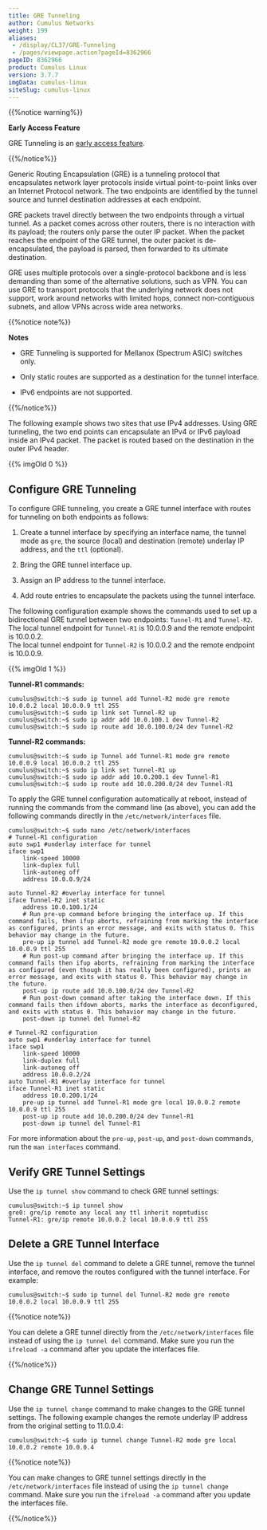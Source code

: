 ```yaml
---
title: GRE Tunneling
author: Cumulus Networks
weight: 199
aliases:
 - /display/CL37/GRE-Tunneling
 - /pages/viewpage.action?pageId=8362966
pageID: 8362966
product: Cumulus Linux
version: 3.7.7
imgData: cumulus-linux
siteSlug: cumulus-linux
---
```

{{%notice warning%}}

**Early Access Feature**

GRE Tunneling is an [early access
feature](https://support.cumulusnetworks.com/hc/en-us/articles/202933878).

{{%/notice%}}

Generic Routing Encapsulation (GRE) is a tunneling protocol that
encapsulates network layer protocols inside virtual point-to-point links
over an Internet Protocol network. The two endpoints are identified by
the tunnel source and tunnel destination addresses at each endpoint.

GRE packets travel directly between the two endpoints through a virtual
tunnel. As a packet comes across other routers, there is no interaction
with its payload; the routers only parse the outer IP packet. When the
packet reaches the endpoint of the GRE tunnel, the outer packet is
de-encapsulated, the payload is parsed, then forwarded to its ultimate
destination.

GRE uses multiple protocols over a single-protocol backbone and is less
demanding than some of the alternative solutions, such as VPN. You can
use GRE to transport protocols that the underlying network does not
support, work around networks with limited hops, connect non-contiguous
subnets, and allow VPNs across wide area networks.

{{%notice note%}}

**Notes**

  - GRE Tunneling is supported for Mellanox (Spectrum ASIC) switches
    only.

  - Only static routes are supported as a destination for the tunnel
    interface.

  - IPv6 endpoints are not supported.

{{%/notice%}}

The following example shows two sites that use IPv4 addresses. Using GRE
tunneling, the two end points can encapsulate an IPv4 or IPv6 payload
inside an IPv4 packet. The packet is routed based on the destination in
the outer IPv4 header.

{{% imgOld 0 %}}

## Configure GRE Tunneling

To configure GRE tunneling, you create a GRE tunnel interface with
routes for tunneling on both endpoints as follows:

1.  Create a tunnel interface by specifying an interface name, the
    tunnel mode as `gre`, the source (local) and destination (remote)
    underlay IP address, and the `ttl` (optional).

2.  Bring the GRE tunnel interface up.

3.  Assign an IP address to the tunnel interface.

4.  Add route entries to encapsulate the packets using the tunnel
    interface.

The following configuration example shows the commands used to set up a
bidirectional GRE tunnel between two endpoints: `Tunnel-R1` and
`Tunnel-R2`.  
The local tunnel endpoint for `Tunnel-R1` is 10.0.0.9 and the remote
endpoint is 10.0.0.2.  
The local tunnel endpoint for `Tunnel-R2` is 10.0.0.2 and the remote
endpoint is 10.0.0.9.

{{% imgOld 1 %}}



**Tunnel-R1 commands:**

    cumulus@switch:~$ sudo ip tunnel add Tunnel-R2 mode gre remote 10.0.0.2 local 10.0.0.9 ttl 255
    cumulus@switch:~$ sudo ip link set Tunnel-R2 up
    cumulus@switch:~$ sudo ip addr add 10.0.100.1 dev Tunnel-R2
    cumulus@switch:~$ sudo ip route add 10.0.100.0/24 dev Tunnel-R2

**Tunnel-R2 commands:**

    cumulus@switch:~$ sudo ip Tunnel add Tunnel-R1 mode gre remote 10.0.0.9 local 10.0.0.2 ttl 255
    cumulus@switch:~$ sudo ip link set Tunnel-R1 up
    cumulus@switch:~$ sudo ip addr add 10.0.200.1 dev Tunnel-R1
    cumulus@switch:~$ sudo ip route add 10.0.200.0/24 dev Tunnel-R1

To apply the GRE tunnel configuration automatically at reboot, instead
of running the commands from the command line (as above), you can add
the following commands directly in the `/etc/network/interfaces` file.

    cumulus@switch:~$ sudo nano /etc/network/interfaces
    # Tunnel-R1 configuration
    auto swp1 #underlay interface for tunnel
    iface swp1
        link-speed 10000
        link-duplex full
        link-autoneg off
        address 10.0.0.9/24
     
    auto Tunnel-R2 #overlay interface for tunnel
    iface Tunnel-R2 inet static
        address 10.0.100.1/24
        # Run pre-up command before bringing the interface up. If this command fails, then ifup aborts, refraining from marking the interface as configured, prints an error message, and exits with status 0. This behavior may change in the future.
        pre-up ip tunnel add Tunnel-R2 mode gre remote 10.0.0.2 local   10.0.0.9 ttl 255
        # Run post-up command after bringing the interface up. If this command fails then ifup aborts, refraining from marking the interface as configured (even though it has really been configured), prints an error message, and exits with status 0. This behavior may change in the future.
        post-up ip route add 10.0.100.0/24 dev Tunnel-R2
        # Run post-down command after taking the interface down. If this command fails then ifdown aborts, marks the interface as deconfigured, and exits with status 0. This behavior may change in the future.
        post-down ip tunnel del Tunnel-R2
     
    # Tunnel-R2 configuration
    auto swp1 #underlay interface for tunnel
    iface swp1
        link-speed 10000
        link-duplex full
        link-autoneg off
        address 10.0.0.2/24
    auto Tunnel-R1 #overlay interface for tunnel
    iface Tunnel-R1 inet static
        address 10.0.200.1/24
        pre-up ip tunnel add Tunnel-R1 mode gre local 10.0.0.2 remote 10.0.0.9 ttl 255
        post-up ip route add 10.0.200.0/24 dev Tunnel-R1
        post-down ip tunnel del Tunnel-R1

For more information about the `pre-up`, `post-up`, and `post-down`
commands, run the `man interfaces` command.

## Verify GRE Tunnel Settings

Use the `ip tunnel show` command to check GRE tunnel settings:

    cumulus@switch:~$ ip tunnel show
    gre0: gre/ip remote any local any ttl inherit nopmtudisc
    Tunnel-R1: gre/ip remote 10.0.0.2 local 10.0.0.9 ttl 255

## Delete a GRE Tunnel Interface

Use the `ip tunnel del` command to delete a GRE tunnel, remove the
tunnel interface, and remove the routes configured with the tunnel
interface. For example:

    cumulus@switch:~$ sudo ip tunnel del Tunnel-R2 mode gre remote 10.0.0.2 local 10.0.0.9 ttl 255

{{%notice note%}}

You can delete a GRE tunnel directly from the `/etc/network/interfaces`
file instead of using the `ip tunnel del` command. Make sure you run the
`ifreload -a` command after you update the interfaces file.

{{%/notice%}}

## Change GRE Tunnel Settings

Use the `ip tunnel change` command to make changes to the GRE tunnel
settings. The following example changes the remote underlay IP address
from the original setting to 11.0.0.4:

    cumulus@switch:~$ sudo ip tunnel change Tunnel-R2 mode gre local 10.0.0.2 remote 10.0.0.4

{{%notice note%}}

You can make changes to GRE tunnel settings directly in the
`/etc/network/interfaces` file instead of using the `ip tunnel change`
command. Make sure you run the `ifreload -a` command after you update
the interfaces file.

{{%/notice%}}
